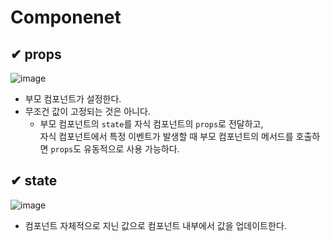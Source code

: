 # Componenet

## ✔ props
![image](https://user-images.githubusercontent.com/54002821/158177177-10a9579b-d665-4adb-9d94-d0c727fdd30a.png)
- 부모 컴포넌트가 설정한다.
- 무조건 값이 고정되는 것은 아니다.
  - 부모 컴포넌트의 `state`를 자식 컴포넌트의 `props`로 전달하고,<br>
    자식 컴포넌트에서 특정 이벤트가 발생할 때 부모 컴포넌트의 메서드를 호출하면 `props`도 유동적으로 사용 가능하다.

## ✔ state
![image](https://user-images.githubusercontent.com/54002821/158177147-ee1c7f32-c93f-49dc-b269-cd782b6cdc91.png)
- 컴포넌트 자체적으로 지닌 값으로 컴포넌트 내부에서 값을 업데이트한다.
